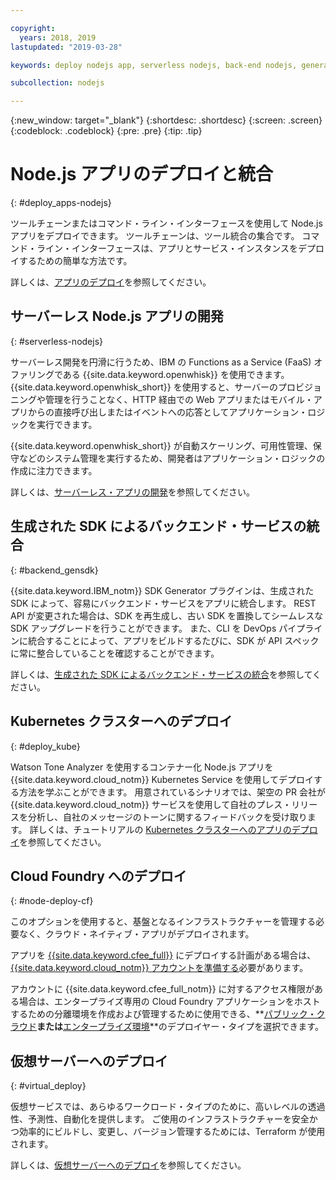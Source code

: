 ```yaml
---

copyright:
  years: 2018, 2019
lastupdated: "2019-03-28"

keywords: deploy nodejs app, serverless nodejs, back-end nodejs, generated sdk nodejs, cloud foundry deploy nodejs, kubernetes deploy nodejs, virtual nodejs

subcollection: nodejs

---
```


{:new_window: target="_blank"}
{:shortdesc: .shortdesc}
{:screen: .screen}
{:codeblock: .codeblock}
{:pre: .pre}
{:tip: .tip}

# Node.js アプリのデプロイと統合
{: #deploy_apps-nodejs}

ツールチェーンまたはコマンド・ライン・インターフェースを使用して Node.js アプリをデプロイできます。 ツールチェーンは、ツール統合の集合です。 コマンド・ライン・インターフェースは、アプリとサービス・インスタンスをデプロイするための簡単な方法です。

詳しくは、[アプリのデプロイ](/docs/apps/dep-app-tool.html#deploying-apps)を参照してください。

## サーバーレス Node.js アプリの開発
{: #serverless-nodejs}

サーバーレス開発を円滑に行うため、IBM の Functions as a Service (FaaS) オファリングである {{site.data.keyword.openwhisk}} を使用できます。 {{site.data.keyword.openwhisk_short}} を使用すると、サーバーのプロビジョニングや管理を行うことなく、HTTP 経由での Web アプリまたはモバイル・アプリからの直接呼び出しまたはイベントへの応答としてアプリケーション・ロジックを実行できます。

{{site.data.keyword.openwhisk_short}} が自動スケーリング、可用性管理、保守などのシステム管理を実行するため、開発者はアプリケーション・ロジックの作成に注力できます。

詳しくは、[サーバーレス・アプリの開発](/docs/apps/deploying/functions.html#serverless)を参照してください。

## 生成された SDK によるバックエンド・サービスの統合
{: #backend_gensdk}

{{site.data.keyword.IBM_notm}} SDK Generator プラグインは、生成された SDK によって、容易にバックエンド・サービスをアプリに統合します。 REST API が変更された場合は、SDK を再生成し、古い SDK を置換してシームレスな SDK アップグレードを行うことができます。 また、CLI を DevOps パイプラインに統合することによって、アプリをビルドするたびに、SDK が API スペックに常に整合していることを確認することができます。

詳しくは、[生成された SDK によるバックエンド・サービスの統合](/docs/swift/backend/cli_sdkgen.html#sdkgen-cli)を参照してください。

## Kubernetes クラスターへのデプロイ
{: #deploy_kube}

Watson Tone Analyzer を使用するコンテナー化 Node.js アプリを {{site.data.keyword.cloud_notm}} Kubernetes Service を使用してデプロイする方法を学ぶことができます。 用意されているシナリオでは、架空の PR 会社が {{site.data.keyword.cloud_notm}} サービスを使用して自社のプレス・リリースを分析し、自社のメッセージのトーンに関するフィードバックを受け取ります。 詳しくは、チュートリアルの [Kubernetes クラスターへのアプリのデプロイ](/docs/containers/cs_tutorials_apps.html#cs_apps_tutorial)を参照してください。

## Cloud Foundry へのデプロイ
{: #node-deploy-cf}

このオプションを使用すると、基盤となるインフラストラクチャーを管理する必要なく、クラウド・ネイティブ・アプリがデプロイされます。

アプリを [{{site.data.keyword.cfee_full}}](/docs/cloud-foundry/index.html#about) にデプロイする計画がある場合は、[{{site.data.keyword.cloud_notm}} アカウントを準備する](/docs/cloud-foundry/prepare-account.html#prepare)必要があります。

アカウントに {{site.data.keyword.cfee_full_notm}} に対するアクセス権限がある場合は、エンタープライズ専用の Cloud Foundry アプリケーションをホストするための分離環境を作成および管理するために使用できる、**[パブリック・クラウド](/docs/cloud-foundry-public/about-cf.html#about-cf)**または**[エンタープライズ環境](/docs/cloud-foundry-public/cfee.html#cfee)**のデプロイヤー・タイプを選択できます。

## 仮想サーバーへのデプロイ
{: #virtual_deploy}

仮想サービスでは、あらゆるワークロード・タイプのために、高いレベルの透過性、予測性、自動化を提供します。 ご使用のインフラストラクチャーを安全かつ効率的にビルドし、変更し、バージョン管理するためには、Terraform が使用されます。

詳しくは、[仮想サーバーへのデプロイ](/docs/apps/vsi-deploy.html#vsi-deploy)を参照してください。

